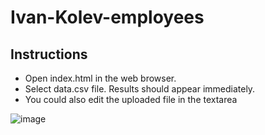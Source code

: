 # Ivan-Kolev-employees

## Instructions
- Open index.html in the web browser.
- Select data.csv file. Results should appear immediately.
- You could also edit the uploaded file in the textarea

![image](https://user-images.githubusercontent.com/57415060/130028606-a71b69d5-b687-444d-b2cf-1bd47d0713f9.png)
